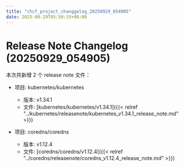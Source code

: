 ```yaml
---
title: "chcf_project_changgelog_20250929_054905"
date: 2025-09-29T05:50:33+08:00
---
```

# Release Note Changelog (20250929_054905)

本次共新增 2 个 release note 文件：

- 项目: kubernetes/kubernetes
  - 版本: v1.34.1
  - 文件: [kubernetes/kubernetes/v1.34.1]({{< relref "../kubernetes/releasenote/kubernetes_v1.34.1_release_note.md" >}})

- 项目: coredns/coredns
  - 版本: v1.12.4
  - 文件: [coredns/coredns/v1.12.4]({{< relref "../coredns/releasenote/coredns_v1.12.4_release_note.md" >}})

